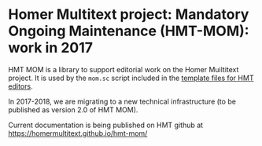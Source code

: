# Homer Multitext project: Mandatory Ongoing Maintenance (HMT-MOM): work in 2017



HMT MOM is a library to support editorial work on the Homer Muiltitext project.  It is used by the `mom.sc` script included in the [template files for HMT editors](https://github.com/homermultitext/hmt-editors-template).


In 2017-2018, we are migrating to a new technical infrastructure (to be published as version 2.0 of HMT MOM).


Current documentation is being published on HMT github at <https://homermultitext.github.io/hmt-mom/>




[vm]: https://github.com/homermultitext/hmt-vm



[2]: http://www.homermultitext.org/hmt-docs/guides/index.html
